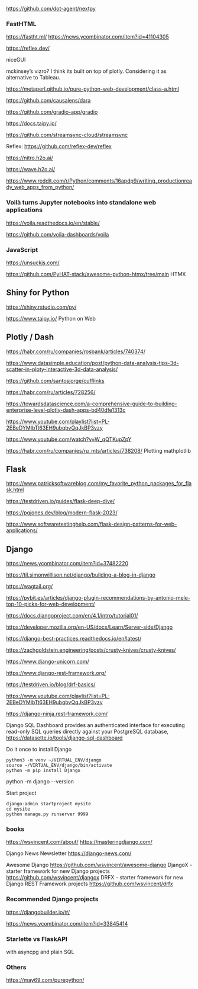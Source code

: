 https://github.com/dot-agent/nextpy

### FastHTML
https://fastht.ml/
https://news.ycombinator.com/item?id=41104305


https://reflex.dev/

niceGUI

mckinsey’s vizro? I think its built on top of plotly. Considering it as alternative to Tableau. 

https://metaperl.github.io/pure-python-web-development/class-a.html

https://github.com/causalens/dara 

https://github.com/gradio-app/gradio

https://docs.taipy.io/

https://github.com/streamsync-cloud/streamsync

Reflex: https://github.com/reflex-dev/reflex

https://nitro.h2o.ai/ 

https://wave.h2o.ai/

https://www.reddit.com/r/Python/comments/16apdp9/writing_productionready_web_apps_from_python/


### Voilà turns Jupyter notebooks into standalone web applications

https://voila.readthedocs.io/en/stable/

https://github.com/voila-dashboards/voila


 


### JavaScript
https://unsuckjs.com/

https://github.com/PyHAT-stack/awesome-python-htmx/tree/main HTMX

## Shiny for Python
https://shiny.rstudio.com/py/

https://www.taipy.io/ Python on Web

## Plotly / Dash

https://habr.com/ru/companies/rosbank/articles/740374/

https://www.datasimple.education/post/python-data-analysis-tips-3d-scatter-in-ploty-interactive-3d-data-analysis/

https://github.com/santosjorge/cufflinks

https://habr.com/ru/articles/728256/

https://towardsdatascience.com/a-comprehensive-guide-to-building-enterprise-level-plotly-dash-apps-bd40dfe1313c

https://www.youtube.com/playlist?list=PL-2EBeDYMIbTt63EH9ubqbvQqJkBP3vzy

https://www.youtube.com/watch?v=W_qQTKupZpY

https://habr.com/ru/companies/ru_mts/articles/738208/ Plotting mathplotlib

## Flask

https://www.patricksoftwareblog.com/my_favorite_python_packages_for_flask.html

https://testdriven.io/guides/flask-deep-dive/

https://pgjones.dev/blog/modern-flask-2023/

https://www.softwaretestinghelp.com/flask-design-patterns-for-web-applications/

## Django

https://news.ycombinator.com/item?id=37482220

https://til.simonwillison.net/django/building-a-blog-in-django

https://wagtail.org/

https://pybit.es/articles/django-plugin-recommendations-by-antonio-mele-top-10-picks-for-web-development/

https://docs.djangoproject.com/en/4.1/intro/tutorial01/

https://developer.mozilla.org/en-US/docs/Learn/Server-side/Django

https://django-best-practices.readthedocs.io/en/latest/

https://zachgoldstein.engineering/posts/crusty-knives/crusty-knives/

https://www.django-unicorn.com/

https://www.django-rest-framework.org/

https://testdriven.io/blog/drf-basics/

https://www.youtube.com/playlist?list=PL-2EBeDYMIbTt63EH9ubqbvQqJkBP3vzy

https://django-ninja.rest-framework.com/

Django SQL Dashboard provides an authenticated interface for executing read-only SQL queries directly against your PostgreSQL database,
https://datasette.io/tools/django-sql-dashboard

Do it once to install Django
```
python3 -m venv ~/VIRTUAL_ENV/django
source ~/VIRTUAL_ENV/django/bin/activate
python -m pip install Django
```
python -m django --version
 
Start project
 
```
django-admin startproject mysite
cd mysite
python manage.py runserver 9999
```

### books

https://wsvincent.com/about/ 
https://masteringdjango.com/

Django News Newsletter https://django-news.com/
 
 
Awesome Django  https://github.com/wsvincent/awesome-django
DjangoX - starter framework for new Django projects https://github.com/wsvincent/djangox
DRFX - starter framework for new Django REST Framework projects https://github.com/wsvincent/drfx

### Recommended Django projects

https://djangobuilder.io/#/ 

https://news.ycombinator.com/item?id=33845414

 


### Starlette vs FlaskAPI
with asyncpg and plain SQL

### Others

https://may69.com/purepython/
